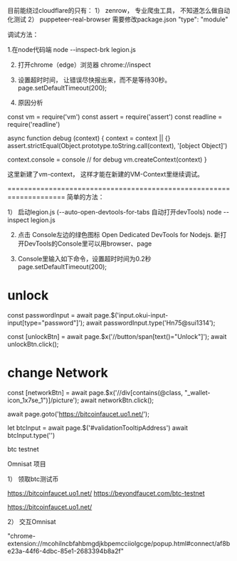 目前能绕过cloudflare的只有：
1） zenrow， 专业爬虫工具， 不知道怎么做自动化测试
2） puppeteer-real-browser
    需要修改package.json  "type": "module"


调试方法：

1.在node代码端
 node --inspect-brk legion.js

2. 打开chrome（edge）浏览器
 chrome://inspect

3. 设置超时时间， 让错误尽快报出来，而不是等待30秒。
page.setDefaultTimeout(200);

5. 原因分析

const vm = require('vm')
const assert = require('assert')
const readline = require('readline')

async function debug (context) {
  context = context || {}
  assert.strictEqual(Object.prototype.toString.call(context), '[object Object]')

  context.console = console // for debug
  vm.createContext(context)
}

这里新建了vm-context， 这样才能在新建的VM-Context里继续调试。
 
====================================================================
简单的方法：

1） 启动legion.js (--auto-open-devtools-for-tabs 自动打开devTools)
node --inspect legion.js

2) 点击 Console左边的绿色图标 Open Dedicated DevTools for Nodejs.
新打开DevTools的Console里可以用browser、page

3) Console里输入如下命令，设置超时时间为0.2秒
page.setDefaultTimeout(200);



# unlock

const passwordInput = await page.$('input.okui-input-input[type="password"]');
await passwordInput.type('Hn75@sui1314');

const [unlockBtn] = await page.$x('//button/span[text()="Unlock"]');
await unlockBtn.click();

# change Network


const [networkBtn] = await page.$x('//div[contains(@class, "_wallet-icon_1x7se_1")]/picture');
await networkBtn.click();


await page.goto('https://bitcoinfaucet.uo1.net/');

let btcInput = await page.$('#validationTooltipAddress')
await btcInput.type('')

btc testnet


Omnisat 项目

1） 领取btc测试币 

https://bitcoinfaucet.uo1.net/
https://beyondfaucet.com/btc-testnet

https://bitcoinfaucet.uo1.net/


2） 交互Omnisat




"chrome-extension://mcohilncbfahbmgdjkbpemcciiolgcge/popup.html#connect/af8be23a-44f6-4dbc-85e1-2683394b8a2f"


